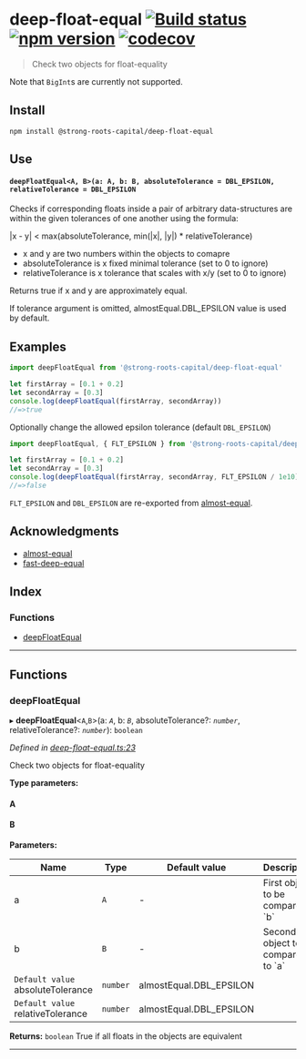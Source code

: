 
deep-float-equal [![Build status](https://travis-ci.org/strong-roots-capital/deep-float-equal.svg?branch=master)](https://travis-ci.org/strong-roots-capital/deep-float-equal) [![npm version](https://img.shields.io/npm/v/@strong-roots-capital/deep-float-equal.svg)](https://npmjs.org/package/@strong-roots-capital/deep-float-equal) [![codecov](https://codecov.io/gh/strong-roots-capital/deep-float-equal/branch/master/graph/badge.svg)](https://codecov.io/gh/strong-roots-capital/deep-float-equal)
===============================================================================================================================================================================================================================================================================================================================================================================================================================================================================================================

> Check two objects for float-equality

Note that `BigInt`s are currently not supported.

Install
-------

```shell
npm install @strong-roots-capital/deep-float-equal
```

Use
---

#### `deepFloatEqual<A, B>(a: A, b: B, absoluteTolerance = DBL_EPSILON, relativeTolerance = DBL_EPSILON`

Checks if corresponding floats inside a pair of arbitrary data-structures are within the given tolerances of one another using the formula:

\|x - y\| < max(absoluteTolerance, min(\|x\|, \|y\|) \* relativeTolerance)

*   x and y are two numbers within the objects to comapre
*   absoluteTolerance is x fixed minimal tolerance (set to 0 to ignore)
*   relativeTolerance is x tolerance that scales with x/y (set to 0 to ignore)

Returns true if x and y are approximately equal.

If tolerance argument is omitted, almostEqual.DBL\_EPSILON value is used by default.

Examples
--------

```typescript
import deepFloatEqual from '@strong-roots-capital/deep-float-equal'

let firstArray = [0.1 + 0.2]
let secondArray = [0.3]
console.log(deepFloatEqual(firstArray, secondArray))
//=>true
```

Optionally change the allowed epsilon tolerance (default `DBL_EPSILON`)

```typescript
import deepFloatEqual, { FLT_EPSILON } from '@strong-roots-capital/deep-float-equal'

let firstArray = [0.1 + 0.2]
let secondArray = [0.3]
console.log(deepFloatEqual(firstArray, secondArray, FLT_EPSILON / 1e10))
//=>false
```

`FLT_EPSILON` and `DBL_EPSILON` are re-exported from [almost-equal](https://github.com/scijs/almost-equal).

Acknowledgments
---------------

*   [almost-equal](https://github.com/scijs/almost-equal)
*   [fast-deep-equal](https://github.com/epoberezkin/fast-deep-equal)

## Index

### Functions

* [deepFloatEqual](#deepfloatequal)

---

## Functions

<a id="deepfloatequal"></a>

###  deepFloatEqual

▸ **deepFloatEqual**<`A`,`B`>(a: *`A`*, b: *`B`*, absoluteTolerance?: *`number`*, relativeTolerance?: *`number`*): `boolean`

*Defined in [deep-float-equal.ts:23](https://github.com/strong-roots-capital/deep-float-equal/blob/96c2750/src/deep-float-equal.ts#L23)*

Check two objects for float-equality

**Type parameters:**

#### A 
#### B 
**Parameters:**

| Name | Type | Default value | Description |
| ------ | ------ | ------ | ------ |
| a | `A` | - |  First object to be compared \`b\` |
| b | `B` | - |  Second object to be compared to \`a\` |
| `Default value` absoluteTolerance | `number` |  almostEqual.DBL_EPSILON |
| `Default value` relativeTolerance | `number` |  almostEqual.DBL_EPSILON |

**Returns:** `boolean`
True if all floats in the objects are equivalent

___

